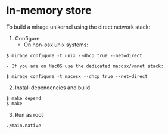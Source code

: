 # In-memory store

To build a mirage unikernel using the direct network stack:

1. Configure
    - On non-osx unix systems:

```shell
$ mirage configure -t unix --dhcp true --net=direct
```
    - If you are on MacOS use the dedicated macosx/vmnet stack:

```shell
$ mirage configure -t macosx --dhcp true --net=direct
```

2. Install dependencies and build
```shell
$ make depend
$ make
```

3. Run as root

```
./main.native
```